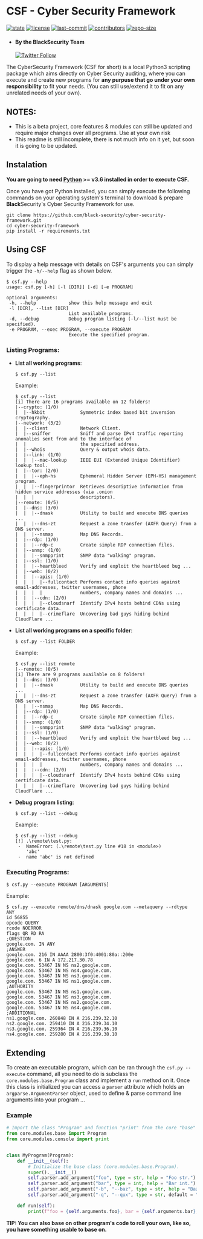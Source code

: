 # **CSF - Cyber Security Framework**
[![state](https://img.shields.io/badge/state-beta-blue.svg)]() [![license](https://img.shields.io/github/license/black-security/cyber-security-framework.svg)](LICENSE)
[![last-commit](https://img.shields.io/github/last-commit/black-security/cyber-security-framework.svg)]()
[![contributors](https://img.shields.io/github/contributors/black-security/cyber-security-framework.svg)]()
[![repo-size](https://img.shields.io/github/repo-size/black-security/cyber-security-framework.svg)]()
- #### By the **Black**Security Team
   [![Twitter Follow](https://img.shields.io/twitter/follow/blackviruscript.svg?style=social&label=Follow)](https://twitter.com/BlackViruScript)

The CyberSecurity Framework (CSF for short) is a local Python3 scripting package which aims directly on Cyber Security auditing, where you can execute and create new programs for **any purpuse that go under your own responsibility** to fit your needs. (You can still use/extend it to fit on any unrelated needs of your own).

## **NOTES**:
- This is a beta project, core features & modules can still be updated and require major changes over all programs. Use at your own risk
- This readme is still incomplete, there is not much info on it yet, but soon it is going to be updated.

## Instalation
**You are going to need [Python](https://www.python.org/) >= v3.6 installed in order to execute CSF.**

Once you have got Python installed, you can simply execute the following commands on your operating system's terminal to download & prepare **Black**Security's Cyber Security Framework for use.
```
git clone https://github.com/black-security/cyber-security-framework.git
cd cyber-security-framework
pip install -r requirements.txt
```

## Using CSF
To display a help message with details on CSF's arguments you can simply trigger the `-h/--help` flag as shown below.
```
$ csf.py --help
usage: csf.py [-h] [-l [DIR]] [-d] [-e PROGRAM]

optional arguments:
 -h, --help            show this help message and exit
 -l [DIR], --list [DIR]
                       List available programs.
 -d, --debug           Debug program listing (-l/--list must be specified).
 -e PROGRAM, --exec PROGRAM, --execute PROGRAM
                       Execute the specified program.
```
### Listing Programs:
 - **List all working programs**:
   ```
   $ csf.py --list
   ```
   Example:
   ```
   $ csf.py --list
   [i] There are 16 programs available on 12 folders!
   |--crypto: (1/0)
   |  |--hkbit             Symmetric index based bit inversion cryptography.
   |--network: (3/2)
   |  |--client            Network Client.
   |  |--sniffer           Sniff and parse IPv4 traffic reporting anomalies sent from and to the interface of
   |  |                    the specified address.
   |  |--whois             Query & output whois data.
   |  |--link: (1/0)
   |  |  |--mac-lookup     IEEE EUI (Extended Unique Identifier) lookup tool.
   |  |--tor: (2/0)
   |  |  |--eph-hs         Ephemeral Hidden Server (EPH-HS) management program.
   |  |  |--fingerprintor  Retrieves descriptive information from hidden service addresses (via .onion
   |  |  |                 descriptors).
   |--remote: (0/5)
   |  |--dns: (3/0)
   |  |  |--dnask          Utility to build and execute DNS queries ...
   |  |  |--dns-zt         Request a zone transfer (AXFR Query) from a DNS server.
   |  |  |--nsmap          Map DNS Records.
   |  |--rdp: (1/0)
   |  |  |--rdp-c          Create simple RDP connection files.
   |  |--snmp: (1/0)
   |  |  |--snmpprint      SNMP data "walking" program.
   |  |--ssl: (1/0)
   |  |  |--heartbleed     Verify and exploit the heartbleed bug ...
   |  |--web: (0/2)
   |  |  |--apis: (1/0)
   |  |  |  |--fullcontact Performs contact info queries against email-addresses, twitter usernames, phone
   |  |  |  |              numbers, company names and domains ...
   |  |  |--cdn: (2/0)
   |  |  |  |--cloudsnarf  Identify IPv4 hosts behind CDNs using certificate data.
   |  |  |  |--crimeflare  Uncovering bad guys hiding behind CloudFlare ...
   ```
 - **List all working programs on a specific folder**:
   ```
   $ csf.py --list FOLDER
   ```
   Example:
   ```
   $ csf.py --list remote
   |--remote: (0/5)
   [i] There are 9 programs available on 8 folders!
   |  |--dns: (3/0)
   |  |  |--dnask          Utility to build and execute DNS queries ...
   |  |  |--dns-zt         Request a zone transfer (AXFR Query) from a DNS server.
   |  |  |--nsmap          Map DNS Records.
   |  |--rdp: (1/0)
   |  |  |--rdp-c          Create simple RDP connection files.
   |  |--snmp: (1/0)
   |  |  |--snmpprint      SNMP data "walking" program.
   |  |--ssl: (1/0)
   |  |  |--heartbleed     Verify and exploit the heartbleed bug ...
   |  |--web: (0/2)
   |  |  |--apis: (1/0)
   |  |  |  |--fullcontact Performs contact info queries against email-addresses, twitter usernames, phone
   |  |  |  |              numbers, company names and domains ...
   |  |  |--cdn: (2/0)
   |  |  |  |--cloudsnarf  Identify IPv4 hosts behind CDNs using certificate data.
   |  |  |  |--crimeflare  Uncovering bad guys hiding behind CloudFlare ...
   ```
 - **Debug program listing**:
   ```
   $ csf.py --list --debug
   ```
   Example:
   ```
   $ csf.py --list --debug
   [!] .\remote\test.py:
    -  NameError: (.\remote\test.py line #18 in <module>)
       'abc'
    -  name 'abc' is not defined
     ```

### Executing Programs:
```
$ csf.py --execute PROGRAM [ARGUMENTS]
```
Example:
```
$ csf.py --execute remote/dns/dnask google.com --metaquery --rdtype ANY
id 56855
opcode QUERY
rcode NOERROR
flags QR RD RA
;QUESTION
google.com. IN ANY
;ANSWER
google.com. 216 IN AAAA 2800:3f0:4001:80a::200e
google.com. 6 IN A 172.217.30.78
google.com. 53467 IN NS ns2.google.com.
google.com. 53467 IN NS ns4.google.com.
google.com. 53467 IN NS ns3.google.com.
google.com. 53467 IN NS ns1.google.com.
;AUTHORITY
google.com. 53467 IN NS ns1.google.com.
google.com. 53467 IN NS ns3.google.com.
google.com. 53467 IN NS ns2.google.com.
google.com. 53467 IN NS ns4.google.com.
;ADDITIONAL
ns1.google.com. 260848 IN A 216.239.32.10
ns2.google.com. 259410 IN A 216.239.34.10
ns3.google.com. 259364 IN A 216.239.36.10
ns4.google.com. 259280 IN A 216.239.38.10
```

## **Extending**
To create an executable program, which can be ran through the `csf.py --execute` command, all you need to do is subclass the `core.modules.base.Program` class and implement a `run` method on it. Once this class is initialized you can access a `parser` attribute which holds an `argparse.ArgumentParser` object, used to define & parse command line arguments into your program ...
### Example
```python
# Import the class "Program" and function "print" from the core "base" and "console" modules.
from core.modules.base import Program
from core.modules.console import print


class MyProgram(Program):
    def __init__(self):
        # Initialize the base class (core.modules.base.Program).
        super().__init__()
        self.parser.add_argument("foo", type = str, help = "Foo str.")
        self.parser.add_argument("bar", type = int, help = "Bar int.")
        self.parser.add_argument("-b", "--baz", type = str, help = "Baz str.")
        self.parser.add_argument("-q", "--qux", type = str, default = "Quux", help = "Qux str.")

    def run(self):
        print(f"foo = {self.arguments.foo}, bar = {self.arguments.bar}, baz = {self.arguments.baz}, qux = {self.arguments.qux}")
```
**TIP: You can also base on other program's code to roll your own, like so, you have something usable to base on.**
